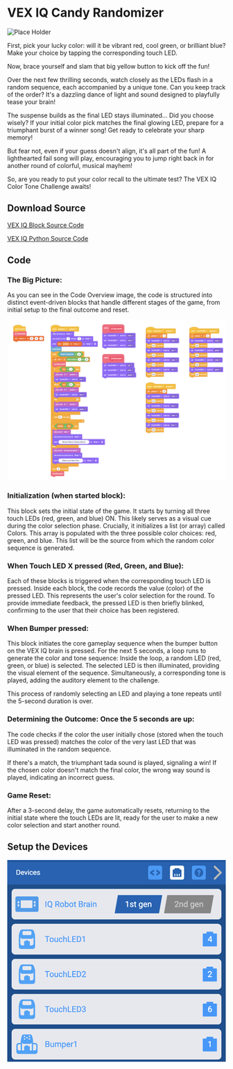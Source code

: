 # VEX IQ Candy Randomizer
![Place Holder](images/candy_randomizer.png)

First, pick your lucky color: will it be vibrant red, cool green, or brilliant blue? Make your choice by tapping the corresponding touch LED.

Now, brace yourself and slam that big yellow button to kick off the fun!

Over the next few thrilling seconds, watch closely as the LEDs flash in a random sequence, each accompanied by a unique tone. Can you keep track of the order? It's a dazzling dance of light and sound designed to playfully tease your brain!

The suspense builds as the final LED stays illuminated... Did you choose wisely? If your initial color pick matches the final glowing LED, prepare for a triumphant burst of a winner song! Get ready to celebrate your sharp memory!

But fear not, even if your guess doesn't align, it's all part of the fun! A lighthearted fail song will play, encouraging you to jump right back in for another round of colorful, musical mayhem!

So, are you ready to put your color recall to the ultimate test? The VEX IQ Color Tone Challenge awaits!

## Download Source
[VEX IQ Block Source Code](./CandyRandomizer.iqblocks)

[VEX IQ Python Source Code]()

## Code
### The Big Picture:

As you can see in the Code Overview image, the code is structured into distinct event-driven blocks that handle different stages of the game, from initial setup to the final outcome and reset.

![Code Overview](images/code_overview.png)

### Initialization (when started block):

This block sets the initial state of the game.
It starts by turning all three touch LEDs (red, green, and blue) ON. This likely serves as a visual cue during the color selection phase.
Crucially, it initializes a list (or array) called Colors. This array is populated with the three possible color choices: red, green, and blue. This list will be the source from which the random color sequence is generated.

### When Touch LED X pressed (Red, Green, and Blue):

Each of these blocks is triggered when the corresponding touch LED is pressed.
Inside each block, the code records the value (color) of the pressed LED. This represents the user's color selection for the round.
To provide immediate feedback, the pressed LED is then briefly blinked, confirming to the user that their choice has been registered.

### When Bumper pressed:
This block initiates the core gameplay sequence when the bumper button on the VEX IQ brain is pressed.
For the next 5 seconds, a loop runs to generate the color and tone sequence:
Inside the loop, a random LED (red, green, or blue) is selected.
The selected LED is then illuminated, providing the visual element of the sequence.
Simultaneously, a corresponding tone is played, adding the auditory element to the challenge.

This process of randomly selecting an LED and playing a tone repeats until the 5-second duration is over.

### Determining the Outcome: Once the 5 seconds are up:
The code checks if the color the user initially chose (stored when the touch LED was pressed) matches the color of the very last LED that was illuminated in the random sequence.

If there's a match, the triumphant tada sound is played, signaling a win!
If the chosen color doesn't match the final color, the wrong way sound is played, indicating an incorrect guess.

### Game Reset: 
After a 3-second delay, the game automatically resets, returning to the initial state where the touch LEDs are lit, ready for the user to make a new color selection and start another round.


## Setup the Devices
![Device Setup](images/device_setup.png)


